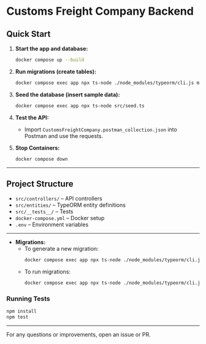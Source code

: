 # Customs Freight Company Backend

## Quick Start

1. **Start the app and database:**
   ```sh
   docker compose up --build
   ```

2. **Run migrations (create tables):**
   ```sh
   docker compose exec app npx ts-node ./node_modules/typeorm/cli.js migration:run -d src/ormconfig.ts
   ```

3. **Seed the database (insert sample data):**
   ```sh
   docker compose exec app npx ts-node src/seed.ts
   ```

4. **Test the API:**
   - Import `CustomsFreightCompany.postman_collection.json` into Postman and use the requests.

5. **Stop Containers:**
   ```sh
   docker compose down
   ```

---

## Project Structure
- `src/controllers/` – API controllers
- `src/entities/` – TypeORM entity definitions
- `src/__tests__/` – Tests
- `docker-compose.yml` – Docker setup
- `.env` – Environment variables

---
- **Migrations:**
  - To generate a new migration:
    ```sh
    docker compose exec app npx ts-node ./node_modules/typeorm/cli.js migration:generate src/migrations/NameOfMigration -d src/ormconfig.ts
    ```
  - To run migrations:
    ```sh
    docker compose exec app npx ts-node ./node_modules/typeorm/cli.js migration:run -d src/ormconfig.ts
    ```

### Running Tests
```sh
npm install
npm test
```
---

For any questions or improvements, open an issue or PR.
